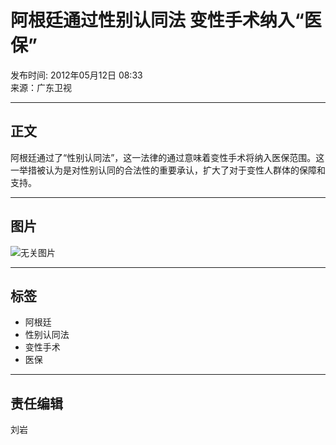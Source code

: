 # 阿根廷通过性别认同法 变性手术纳入“医保”

发布时间: 2012年05月12日 08:33  
来源：广东卫视 

---

## 正文

阿根廷通过了“性别认同法”，这一法律的通过意味着变性手术将纳入医保范围。这一举措被认为是对性别认同的合法性的重要承认，扩大了对于变性人群体的保障和支持。

---

## 图片

![无关图片](http://p2.img.cctvpic.com/special/netvs/20100716/images/logo20131113.jpg)

---

## 标签

- 阿根廷
- 性别认同法
- 变性手术
- 医保

---

## 责任编辑

刘岩